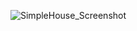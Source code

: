 ![SimpleHouse_Screenshot](https://user-images.githubusercontent.com/15040875/72194107-62b2e600-33da-11ea-8582-6f5fb152e01b.png)

